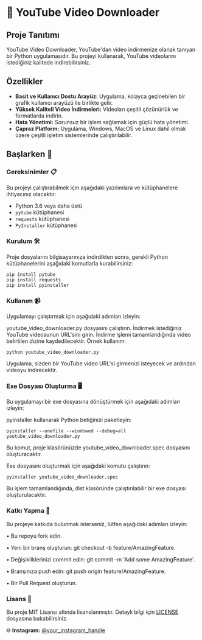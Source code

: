 # 🎥 YouTube Video Downloader

## Proje Tanıtımı
YouTube Video Downloader, YouTube'dan video indirmenize olanak tanıyan bir Python uygulamasıdır. Bu projeyi kullanarak, YouTube videolarını istediğiniz kalitede indirebilirsiniz.

## Özellikler

- **Basit ve Kullanıcı Dostu Arayüz:** Uygulama, kolayca gezinebilen bir grafik kullanıcı arayüzü ile birlikte gelir.
- **Yüksek Kaliteli Video İndirmeleri:** Videoları çeşitli çözünürlük ve formatlarda indirin.
- **Hata Yönetimi:** Sorunsuz bir işlem sağlamak için güçlü hata yönetimi.
- **Çapraz Platform:** Uygulama, Windows, MacOS ve Linux dahil olmak üzere çeşitli işletim sistemlerinde çalıştırılabilir.

## Başlarken 🚀

### Gereksinimler 📋
Bu projeyi çalıştırabilmek için aşağıdaki yazılımlara ve kütüphanelere ihtiyacınız olacaktır:

- Python 3.6 veya daha üstü
- `pytube` kütüphanesi
- `requests` kütüphanesi
- `PyInstaller` kütüphanesi

### Kurulum 🛠️
Proje dosyalarını bilgisayarınıza indirdikten sonra, gerekli Python kütüphanelerini aşağıdaki komutlarla kurabilirsiniz:

    
    pip install pytube
    pip install requests
    pip install pyinstaller
### Kullanım 📹
Uygulamayı çalıştırmak için aşağıdaki adımları izleyin:

youtube_video_downloader.py dosyasını çalıştırın.
İndirmek istediğiniz YouTube videosunun URL'sini girin.
İndirme işlemi tamamlandığında video belirtilen dizine kaydedilecektir.
Örnek kullanım:

    
    python youtube_video_downloader.py
Uygulama, sizden bir YouTube video URL'si girmenizi isteyecek ve ardından videoyu indirecektir.

### Exe Dosyası Oluşturma 🖥️
Bu uygulamayı bir exe dosyasına dönüştürmek için aşağıdaki adımları izleyin:

pyinstaller kullanarak Python betiğinizi paketleyin:

    
    pyinstaller --onefile --windowed --debug=all youtube_video_downloader.py
Bu komut, proje klasörünüzde youtube_video_downloader.spec dosyasını oluşturacaktır.

Exe dosyasını oluşturmak için aşağıdaki komutu çalıştırın:

    
    pyinstaller youtube_video_downloader.spec
Bu işlem tamamlandığında, dist klasöründe çalıştırılabilir bir exe dosyası oluşturulacaktır.

### Katkı Yapma 🤝
Bu projeye katkıda bulunmak isterseniz, lütfen aşağıdaki adımları izleyin:

• Bu repoyu fork edin.

• Yeni bir branş oluşturun: git checkout -b feature/AmazingFeature.

• Değişikliklerinizi commit edin: git commit -m 'Add some AmazingFeature'.

• Branşınıza push edin: git push origin feature/AmazingFeature.

• Bir Pull Request oluşturun.

### Lisans 📄

Bu proje MIT Lisansı altında lisanslanmıştır. Detaylı bilgi için [LICENSE](/LICENSE.txt) dosyasına bakabilirsiniz.

🌐 **Instagram:** [@your_instagram_handle](https://www.instagram.comhabipakyol_)



